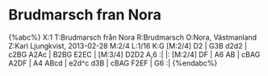 # Brudmarsch fran Nora

{%abc%}
X:1
T:Brudmarsch från Nora
R:Brudmarsch
O:Nora, Västmanland
Z:Karl Ljungkvist, 2013-02-28
M:2/4
L:1/16
K:G
[M:2/4] D2 | G3B d2d2 | c2BG A2Ac | B2BG E2EC | [M:3/4] D2D2 A,6 :|
|: [M:2/4] DF | A6 AB | cBAG A2DF | A4 ABcd | e2d^c d3B | cBAG F2EF | G6 :|
{%endabc%}
